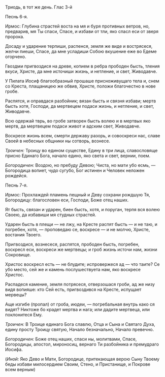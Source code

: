 
Триодь, в тот же день. Глас 3-й

Песнь 6-я. 

Ирмос: Глубина страстей воста на мя и буря противных ветров, но, предварив, мя Ты спаси, 
Спасе, и избави от тли, яко спасл еси от зверя пророка.

Досаду и ударение терпиши, распенся, земля же виде и вострясеся, желчи пиеши, Спасе, 
да мне усладиши Собою вкушение еже во Едеме огорчено.

Гвоздми пригвоздися на древе, копием в ребра прободен бысть, тления вкуси, Христе, 
да мне источиши жизнь, и нетление, и свет, Живодавче.

У Пилата Иосиф благообразный прошаше присноживущаго тела и, снем со Креста, 
плащаницею же обвив, Христе, положи благочестно в нове гробе.

Распятся, и оправдася разбойник; вязан бысть и связня избави; мертв бысть хотя, Господи, 
да мертвецем подаси жизнь, и нетление, и свет, Живодавче.

Всю одержай тврь, во гробе затворен бысть волею и в мертвых яко мертв, да мертвецем
подаси живот и адским свет, Живодавче.

Воскресе жизнь всем, смерти державу разорь, и совоскреси нас, славе Своей в небесных
общники ны сотворь, вознесе.

*Троичен:* Троицу во едином существе, Едину в три лица, славословяще присно Единаго Бога,
начало едино, яко света и свет, вернии, поем.

*Богородичен:* Воздою, но пребуду Девою; Чиста, но мати убо есмь, — Богородица вопиет, 
чудо сугубо, Бог истинен и Человек неложен рождейся.

Песнь 7-я.

Ирмос: Прохлаждей пламень пещный и Деву сохрани рождшую Тя, Богородицу: благословен еси, 
Господи, Боже отец наших.

Ят бысть, связан и ударен, биен бысть, хотя, и поруган, терпя вся волею Своею, да избавиши 
мя студных страстей.

Ударен бысть в плещи — не лжу, на Кресте распят бысть — и не таю, и погребен, хотя, — проповедаю 
се, воскресе — и не молчю, Христе, востания Твоего.

Пригвоздися, вознесеся, распятся, прободен бысть, погребен, воскресл еси, воскреси же мертвецы; 
и гроб жизнь источи нам, жизни Сокровище.

Христос воскресл есть — не блудите; испровержеся ад — что таите? Се убо место, сей же и камень 
послушествуета нам, яко воскресе Христос.

Распадеся камение, земля потрясеся, отверзошася гроби, ад же низу видя вопияше: кто Сей есть, 
пригвоздився на Кресте, испущает мервецы?

Аще изгибе (пропал) от гроба, июдеи, — погребальная внутрь како ся видят? Никтоже бо крадет мертва 
и нага; или дадите мертвеца, или поклонитеся Ему.

*Троичен:* В Троице единаго Бога славлю, Отца и Сына и Святаго Духа, едину просту Троицу святую,
Начало безначально, Начало превечно.

*Богородичен:* Боже отец наших, спаси ны, молитвами, Спасе, Богородицы, апостол, мироносиц, 
вернаго Ти разбойника и премудраго Иосифа.

(*Иной:* Яко Дево и Мати, Богородице, притекающая верою Сыну Твоему беды избави милосердием 
Своим, Стено, и Пристанище, и Покрове всем верным)

